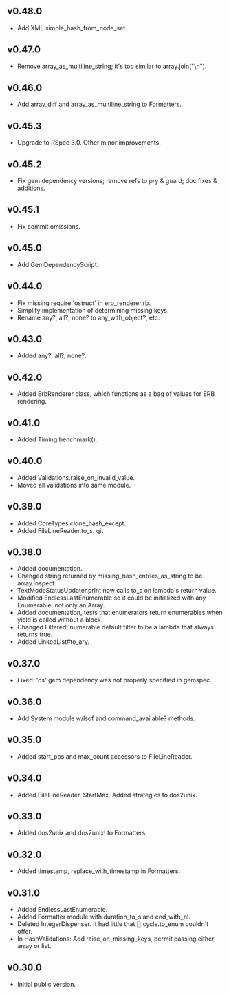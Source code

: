 ## v0.48.0

* Add XML.simple_hash_from_node_set.


## v0.47.0

* Remove array_as_multiline_string; it's too similar to array.join("\n").


## v0.46.0

* Add array_diff and array_as_multiline_string to Formatters.


## v0.45.3

* Upgrade to RSpec 3.0.  Other minor improvements.


## v0.45.2

* Fix gem dependency versions; remove refs to pry & guard; doc fixes & additions.


## v0.45.1

* Fix commit omissions.


## v0.45.0

* Add GemDependencyScript.


## v0.44.0

* Fix missing require 'ostruct' in erb_renderer.rb.
* Simplify implementation of determining missing keys.
* Rename any?, all?, none? to any_with_object?, etc.


## v0.43.0

* Added any?, all?, none?.


## v0.42.0

* Added ErbRenderer class, which functions as a bag of values for ERB rendering.


## v0.41.0

*  Added Timing.benchmark().


## v0.40.0

* Added Validations.raise_on_invalid_value.
* Moved all validations into same module.


## v0.39.0

* Added CoreTypes.clone_hash_except.
* Added FileLineReader.to_s.
git


## v0.38.0

* Added documentation.
* Changed string returned by missing_hash_entries_as_string to be array.inspect.
* TextModeStatusUpdater.print now calls to_s on lambda's return value.
* Modified EndlessLastEnumerable so it could be initialized with any Enumerable, not only an Array.
* Added documentation, tests that enumerators return enumerables when yield is called without a block.
* Changed FilteredEnumerable default filter to be a lambda that always returns true.
* Added LinkedList#to_ary.


## v0.37.0

* Fixed: 'os' gem dependency was not properly specified in gemspec.


## v0.36.0

* Add System module w/lsof and command_available? methods.


## v0.35.0

* Added start_pos and max_count accessors to FileLineReader.


## v0.34.0

* Added FileLineReader, StartMax.  Added strategies to dos2unix.


## v0.33.0

* Added dos2unix and dos2unix! to Formatters.


## v0.32.0

* Added timestamp, replace_with_timestamp in Formatters.


## v0.31.0

* Added EndlessLastEnumerable.
* Added Formatter module with duration_to_s and end_with_nl.
* Deleted IntegerDispenser.  It had little that [].cycle.to_enum couldn't offer.
* In HashValidations: Add raise_on_missing_keys, permit passing either array or list.


## v0.30.0

* Initial public version.
